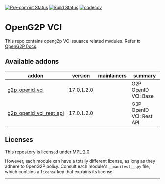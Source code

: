 
<!-- /!\ Non OCA Context : Set here the badge of your runbot / runboat instance. -->
[![Pre-commit Status](https://github.com/OpenG2P/openg2p-vci/actions/workflows/pre-commit.yml/badge.svg?branch=17.0-1.2)](https://github.com/OpenG2P/openg2p-vci/actions/workflows/pre-commit.yml?query=branch%3A17.0-1.2)
[![Build Status](https://github.com/OpenG2P/openg2p-vci/actions/workflows/test.yml/badge.svg?branch=17.0-1.2)](https://github.com/OpenG2P/openg2p-vci/actions/workflows/test.yml?query=branch%3A17.0-1.2)
[![codecov](https://codecov.io/gh/OpenG2P/openg2p-vci/branch/17.0-1.2/graph/badge.svg)](https://codecov.io/gh/OpenG2P/openg2p-vci)
<!-- /!\ Non OCA Context : Set here the badge of your translation instance. -->

<!-- /!\ do not modify above this line -->

# OpenG2P VCI

This repo contains openg2p VC issuance related modules. Refer to [OpenG2P Docs](https://docs.openg2p.org).

<!-- /!\ do not modify below this line -->

<!-- prettier-ignore-start -->

[//]: # (addons)

Available addons
----------------
addon | version | maintainers | summary
--- | --- | --- | ---
[g2p_openid_vci](g2p_openid_vci/) | 17.0.1.2.0 |  | G2P OpenID VCI: Base
[g2p_openid_vci_rest_api](g2p_openid_vci_rest_api/) | 17.0.1.2.0 |  | G2P OpenID VCI: Rest API

[//]: # (end addons)

<!-- prettier-ignore-end -->

## Licenses

This repository is licensed under [MPL-2.0](LICENSE).

However, each module can have a totally different license, as long as they adhere to OpenG2P
policy. Consult each module's `__manifest__.py` file, which contains a `license` key
that explains its license.

----
<!-- /!\ Non OCA Context : Set here the full description of your organization. -->
